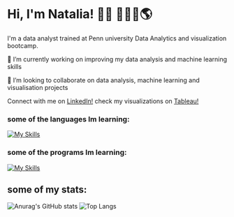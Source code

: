 # Hi, I'm Natalia! 👋🏼 👩🏽‍💻:earth_americas:
I'm a data analyst trained at Penn university Data Analytics and visualization bootcamp.

🔭 I’m currently working on improving my data analysis and machine learning skills

👯 I’m looking to collaborate on data analysis, machine learning and visualisation projects

Connect with me on [LinkedIn!](https://www.linkedin.com/in/nataliax-moreno) 
check my visualizations on [Tableau!](https://public.tableau.com/app/profile/natalia.moreno7435)

### some of the languages Im learning:

[![My Skills](https://skillicons.dev/icons?i=js,html,css,bootstrap,py)](https://skillicons.dev)

### some of the programs Im learning:

[![My Skills](https://skillicons.dev/icons?i=d3,flask,mongodb,mysql,postgres,vscode)](https://skillicons.dev)
## some of my stats:
![Anurag's GitHub stats](https://github-readme-stats.vercel.app/api?username=nataliaxmoreno&show_icons=true&theme=solarized-light)
![Top Langs](https://github-readme-stats.vercel.app/api/top-langs/?username=nataliaxmoreno&hide=Jupyter%20Notebook&layout=compact&show_icons=true&theme=solarized-light)
